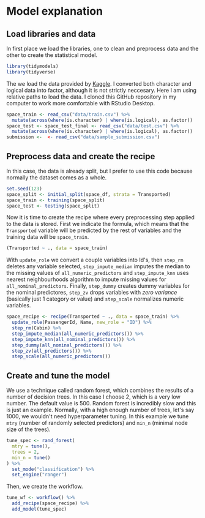 # Model explanation

## Load libraries and data
In first place we load the libraries, one to clean and preprocess data and the other to create the statistical model.
```R
library(tidymodels)
library(tidyverse)
```

The we load the data provided by [Kaggle](https://www.kaggle.com/competitions/spaceship-titanic/data). I converted both character and logical data into factor, although it is not strictly neccesary. Here I am using relative paths to load the data. I cloned this GitHub repository in my computer to work more comfortable with RStudio Desktop.
```R
space_train <- read_csv("data/train.csv") %>% 
  mutate(across(where(is.character) | where(is.logical), as.factor))
space_test <- space_test_final <- read_csv("data/test.csv") %>% 
  mutate(across(where(is.character) | where(is.logical), as.factor))
submission <-  <- read_csv("data/sample_submission.csv")
```


## Preprocess data and create the recipe
In this case, the data is already split, but I prefer to use this code because normally the dataset comes as a whole.
```R
set.seed(123)
space_split <- initial_split(space_df, strata = Transported)
space_train <- training(space_split)
space_test <- testing(space_split)
```

Now it is time to create the recipe where every preprocessing step applied to the data is stored. First we indicate the formula, which means that the `Transported` variable will be predicted by the rest of variables and the training data will be `space_train`.
```R
(Transported ~ ., data = space_train)
```

With `update_role` we convert a couple variables into Id's, then `step_rm` deletes any variable selected, `step_impute_median` imputes the median to the missing values of `all_numeric_predictors` and `step_impute_knn` uses nearest neighbourhoods algorithm to impute missing values for `all_nominal_predictors`. Finally, `step_dummy` creates dummy variables for the nominal predictores, `step_zv` drops variables with *zero variance* (basically just 1 category or value) and `step_scale` normalizes numeric variables.
```R
space_recipe <- recipe(Transported ~ ., data = space_train) %>% 
  update_role(PassengerId, Name, new_role = "ID") %>% 
  step_rm(Cabin) %>% 
  step_impute_median(all_numeric_predictors()) %>% 
  step_impute_knn(all_nominal_predictors()) %>% 
  step_dummy(all_nominal_predictors()) %>% 
  step_zv(all_predictors()) %>% 
  step_scale(all_numeric_predictors())
```

## Create and tune the model
We use a technique called random forest, which combines the results of a number of decision trees. In this case I choose 2, which is a very low number. The default value is 500. Random forest is incredibly slow and this is just an example. Normally, with a high enough number of trees, let's say 1000, we wouldn't need hyperparameter tuning. In this example we tune `mtry` (number of randomly selected predictors) and `min_n` (minimal node size of the trees).
```r
tune_spec <- rand_forest(
  mtry = tune(),
  trees = 2,
  min_n = tune()
) %>%
  set_mode("classification") %>%
  set_engine("ranger")
```

Then, we create the workflow.
```r
tune_wf <- workflow() %>%
  add_recipe(space_recipe) %>%
  add_model(tune_spec)
```
